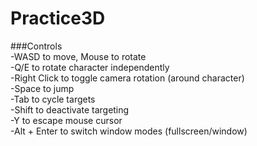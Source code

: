# Practice3D <br />

###Controls <br />
-WASD to move, Mouse to rotate <br />
-Q/E to rotate character independently <br />
-Right Click to toggle camera rotation (around character) <br />
-Space to jump <br />
-Tab to cycle targets <br />
-Shift to deactivate targeting <br />
-Y to escape mouse cursor <br />
-Alt + Enter to switch window modes (fullscreen/window)

